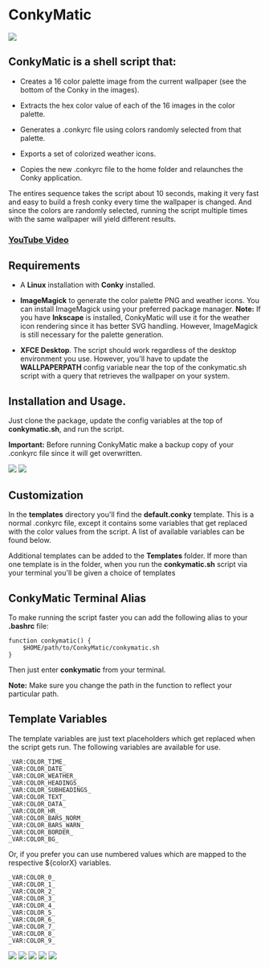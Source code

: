 # ConkyMatic

<img src="https://i.imgur.com/5C8xmwo.png" />

## ConkyMatic is a shell script that:

* Creates a 16 color palette image from the current wallpaper (see the bottom of the Conky in the images).

* Extracts the hex color value of each of the 16 images in the color palette.

* Generates a .conkyrc file using colors randomly selected from that palette. 

* Exports a set of colorized weather icons.

* Copies the new .conkyrc file to the home folder and relaunches the Conky application.

The entires sequence takes the script about 10 seconds, making it very fast and easy to build a fresh conky every time the wallpaper is changed. And since the colors are randomly selected, running the script multiple times with the same wallpaper will yield different results.

### [YouTube Video](https://youtu.be/sq9HvFkPffM)

## Requirements
* A __Linux__ installation with __Conky__ installed.

* __ImageMagick__ to generate the color palette PNG and weather icons. You can install ImageMagick using your preferred package manager. __Note:__ If you have __Inkscape__ is installed, ConkyMatic will use it for the weather icon rendering since it has better SVG handling. However, ImageMagick is still necessary for the palette generation.

* __XFCE Desktop__. The script should work regardless of the desktop environment you use. However, you'll have to update the __WALLPAPERPATH__ config variable near the top of the conkymatic.sh script with a query that retrieves the wallpaper on your system.

## Installation and Usage.
Just clone the package, update the config variables at the top of __conkymatic.sh__, and run the script.

__Important:__ Before running ConkyMatic make a backup copy of your .conkyrc file since it will get overwritten. 

<img src="https://i.imgur.com/Za81gmK.png" />

<img src="https://i.imgur.com/Z6UPjym.png" />

## Customization
In the __templates__ directory you'll find the __default.conky__ template. This is a normal .conkyrc file, except it contains some variables that get replaced with the color values from the script. A list of available variables can be found below.

Additional templates can be added to the __Templates__ folder. If more than one template is in the folder, when you run the __conkymatic.sh__ script via your terminal you'll be given a choice of templates

## ConkyMatic Terminal Alias
To make running the script faster you can add the following alias to your __.bashrc__ file:

    function conkymatic() {
        $HOME/path/to/ConkyMatic/conkymatic.sh
    }

Then just enter __conkymatic__ from your terminal.

__Note:__ Make sure you change the path in the function to reflect your particular path.

## Template Variables
The template variables are just text placeholders which get replaced when the script gets run. The following variables are available for use.

    

    _VAR:COLOR_TIME_
    _VAR:COLOR_DATE_
    _VAR:COLOR_WEATHER_
    _VAR:COLOR_HEADINGS_
    _VAR:COLOR_SUBHEADINGS_
    _VAR:COLOR_TEXT_
    _VAR:COLOR_DATA_
    _VAR:COLOR_HR_
    _VAR:COLOR_BARS_NORM_
    _VAR:COLOR_BARS_WARN_
    _VAR:COLOR_BORDER_
    _VAR:COLOR_BG_

Or, if you prefer you can use numbered values which are mapped to the respective ${colorX} variables.

    _VAR:COLOR_0_
    _VAR:COLOR_1_
    _VAR:COLOR_2_
    _VAR:COLOR_3_
    _VAR:COLOR_4_
    _VAR:COLOR_5_
    _VAR:COLOR_6_
    _VAR:COLOR_7_
    _VAR:COLOR_8_
    _VAR:COLOR_9_




<img src="https://i.imgur.com/lKZKCx3.png" />

<img src="https://i.imgur.com/rsVC1AX.png" />




<img src="https://i.imgur.com/udb0bqo.png" />



<img src="https://i.imgur.com/YBHxfg1.png" />

<img src="https://i.imgur.com/mBXnK3t.png" />
